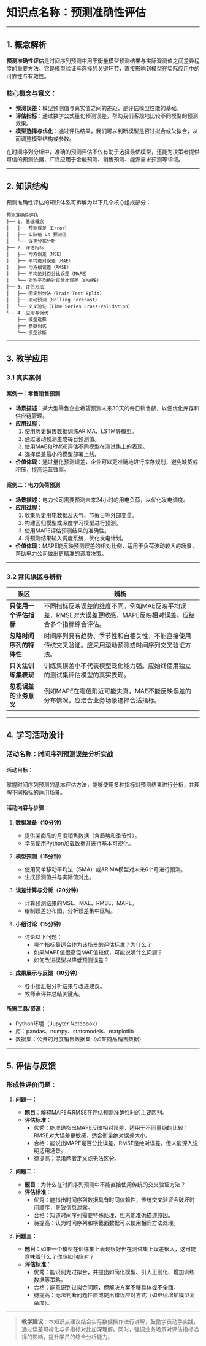 # 知识点名称：预测准确性评估

---

## 1. 概念解析

**预测准确性评估**是时间序列预测中用于衡量模型预测结果与实际观测值之间差异程度的重要方法。它是模型验证与选择的关键环节，直接影响到模型在实际应用中的可靠性与有效性。

### 核心概念与意义：

- **预测误差**：模型预测值与真实值之间的差距，是评估模型性能的基础。
- **评估指标**：通过数学公式量化预测误差，帮助我们客观地比较不同模型的预测效果。
- **模型选择与优化**：通过评估结果，我们可以判断模型是否过拟合或欠拟合，从而调整模型结构或参数。

在时间序列分析中，准确的预测评估不仅有助于选择最优模型，还能为决策者提供可信的预测依据，广泛应用于金融预测、销售预测、能源需求预测等领域。

---

## 2. 知识结构

预测准确性评估的知识体系可拆解为以下几个核心组成部分：

```
预测准确性评估
├── 1. 基础概念
│   ├── 预测误差（Error）
│   ├── 实际值 vs 预测值
│   └── 误差分布分析
├── 2. 评估指标
│   ├── 均方误差（MSE）
│   ├── 平均绝对误差（MAE）
│   ├── 均方根误差（RMSE）
│   ├── 平均绝对百分比误差（MAPE）
│   └── 对称平均绝对百分比误差（sMAPE）
├── 3. 评估方法
│   ├── 固定划分法（Train-Test Split）
│   ├── 滚动预测（Rolling Forecast）
│   └── 交叉验证（Time Series Cross-Validation）
└── 4. 应用与调优
    ├── 模型选择
    ├── 参数调优
    └── 模型诊断
```

---

## 3. 教学应用

### 3.1 真实案例

#### 案例一：零售销售预测

- **场景描述**：某大型零售企业希望预测未来30天的每日销售额，以便优化库存和供应链管理。
- **应用过程**：
  1. 使用历史销售数据训练ARIMA、LSTM等模型。
  2. 通过滚动预测生成每日预测值。
  3. 使用MAE和RMSE评估不同模型在测试集上的表现。
  4. 选择误差最小的模型部署上线。
- **价值体现**：通过量化预测误差，企业可以更准确地进行库存规划，避免缺货或积压，提高运营效率。

#### 案例二：电力负荷预测

- **场景描述**：电力公司需要预测未来24小时的用电负荷，以优化发电调度。
- **应用过程**：
  1. 收集历史用电数据及天气、节假日等外部变量。
  2. 构建回归模型或深度学习模型进行预测。
  3. 使用MAPE评估预测结果的准确性。
  4. 将预测结果输入调度系统，优化发电计划。
- **价值体现**：MAPE能反映预测误差的相对比例，适用于负荷波动较大的场景，帮助电力公司做出更精准的调度决策。

---

### 3.2 常见误区与辨析

| 误区 | 辨析 |
|------|------|
| **只使用一个评估指标** | 不同指标反映误差的维度不同。例如MAE反映平均误差，RMSE对大误差更敏感，MAPE反映相对误差。应结合多个指标综合评估。 |
| **忽略时间序列的特殊性** | 时间序列具有趋势、季节性和自相关性，不能直接使用传统交叉验证。应采用滚动预测或时间序列交叉验证方法。 |
| **只关注训练集表现** | 训练集误差小不代表模型泛化能力强。应始终使用独立的测试集评估模型的真实表现。 |
| **忽视误差的业务意义** | 例如MAPE在零值附近可能失真，MAE不能反映误差的分布情况。应结合业务场景选择合适指标。 |

---

## 4. 学习活动设计

### 活动名称：时间序列预测误差分析实战

#### 活动目标：

掌握时间序列预测的基本评估方法，能够使用多种指标对预测结果进行分析，并理解不同指标的适用场景。

#### 活动内容与步骤：

1. **数据准备（10分钟）**
   - 提供某商品的月度销售数据（含趋势和季节性）。
   - 学员使用Python加载数据并进行基本可视化。

2. **模型预测（15分钟）**
   - 使用简单移动平均法（SMA）或ARIMA模型对未来6个月进行预测。
   - 生成预测值并与实际值对比。

3. **误差计算与分析（20分钟）**
   - 计算预测结果的MSE、MAE、RMSE、MAPE。
   - 绘制误差分布图，分析误差集中区域。

4. **小组讨论（15分钟）**
   - 讨论以下问题：
     - 哪个指标最适合作为该场景的评估标准？为什么？
     - 如果MAPE值很高但MAE值较低，可能说明什么问题？
     - 如何改进模型以降低预测误差？

5. **成果展示与反馈（10分钟）**
   - 各小组汇报分析结果与改进建议。
   - 教师点评并总结关键点。

#### 所需工具/资源：

- Python环境（Jupyter Notebook）
- 库：pandas、numpy、statsmodels、matplotlib
- 数据集：公开的月度销售数据集（如某商品销售数据）

---

## 5. 评估与反馈

### 形成性评价问题：

1. **问题一：**
   - **题目**：解释MAPE与RMSE在评估预测准确性时的主要区别。
   - **评估标准**：
     - 优秀：能准确指出MAPE反映相对误差，适用于不同量纲的比较；RMSE对大误差更敏感，适合衡量绝对误差大小。
     - 合格：能说出MAPE是百分比误差，RMSE是绝对误差，但未能深入说明适用场景。
     - 待提高：混淆两者定义或无法区分。

2. **问题二：**
   - **题目**：为什么在时间序列预测中不能直接使用传统的交叉验证方法？
   - **评估标准**：
     - 优秀：能指出时间序列数据具有时间依赖性，传统交叉验证会破坏时间顺序，导致信息泄露。
     - 合格：知道时间序列需要特殊处理，但未能准确描述原因。
     - 待提高：认为时间序列和横截面数据可以使用相同方法处理。

3. **问题三：**
   - **题目**：如果一个模型在训练集上表现很好但在测试集上误差很大，这可能意味着什么？你应如何应对？
   - **评估标准**：
     - 优秀：能识别为过拟合，并提出如简化模型、引入正则化、增加训练数据等策略。
     - 合格：能意识到过拟合问题，但解决方案不够具体或不全面。
     - 待提高：无法判断问题性质或提出错误应对方式（如继续增加模型复杂度）。

---

> **教学建议**：本知识点建议结合实际数据操作进行讲解，鼓励学员动手实践，通过误差可视化与多指标对比加深理解。同时，强调业务场景对评估指标选择的影响，提升学员的综合分析能力。
